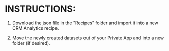 # INSTRUCTIONS:

1. Download the json file in the "Recipes" folder and import it into a new CRM Analytics recipe.

2. Move the newly created datasets out of your Private App and into a new folder (if desired).
